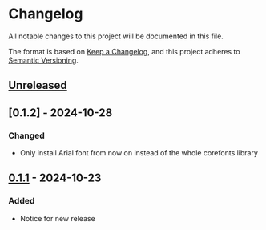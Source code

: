 # Changelog

All notable changes to this project will be documented in this file.

The format is based on [Keep a Changelog](https://keepachangelog.com/en/1.1.0/),
and this project adheres to [Semantic Versioning](https://semver.org/spec/v2.0.0.html).

## [Unreleased]

## [0.1.2] - 2024-10-28

### Changed

- Only install Arial font from now on instead of the whole corefonts library

## [0.1.1] - 2024-10-23

### Added

- Notice for new release

[unreleased]: https://github.com/ALEZ-DEV/Babylonia-terminal/compare/0.1.1...HEAD
[0.1.1]: https://github.com/ALEZ-DEV/Babylonia-terminal/compare/0.1.1
